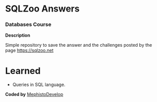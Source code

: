 # SQLZoo Answers

### Databases Course

**Description**

Simple repository to save the answer and the challenges posted by the page https://sqlzoo.net

# Learned

- Queries in SQL language.

**Coded by**
[MephistoDevelop](https://www.github.com/mephistodevelop)
